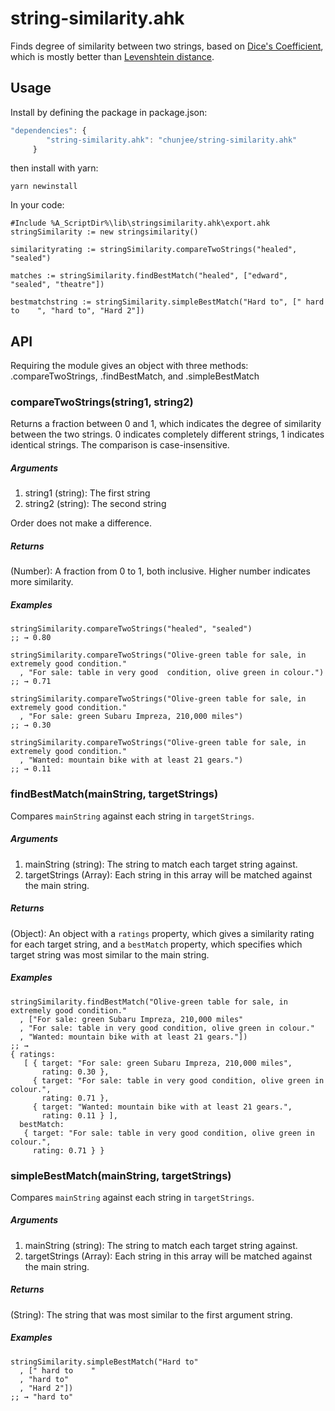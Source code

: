 string-similarity.ahk
=================

Finds degree of similarity between two strings, based on [Dice's Coefficient](http:;;en.wikipedia.org/wiki/S%C3%B8rensen%E2%80%93Dice_coefficient), which is mostly better than [Levenshtein distance](http:;;en.wikipedia.org/wiki/Levenshtein_distance).


## Usage
Install by defining the package in package.json:


```javascript
"dependencies": {
        "string-similarity.ahk": "chunjee/string-similarity.ahk"
     }
```

then install with yarn:

```shell
yarn newinstall
```

In your code:

```autohotkey
#Include %A_ScriptDir%\lib\stringsimilarity.ahk\export.ahk
stringSimilarity := new stringsimilarity()

similarityrating := stringSimilarity.compareTwoStrings("healed", "sealed")

matches := stringSimilarity.findBestMatch("healed", ["edward", "sealed", "theatre"])

bestmatchstring := stringSimilarity.simpleBestMatch("Hard to", [" hard to    ", "hard to", "Hard 2"])
```

## API

Requiring the module gives an object with three methods: .compareTwoStrings, .findBestMatch, and .simpleBestMatch


### compareTwoStrings(string1, string2)

Returns a fraction between 0 and 1, which indicates the degree of similarity between the two strings. 0 indicates completely different strings, 1 indicates identical strings. The comparison is case-insensitive.

##### Arguments
  
1. string1 (string): The first string
2. string2 (string): The second string
  
Order does not make a difference.
  
##### Returns
  
(Number): A fraction from 0 to 1, both inclusive. Higher number indicates more similarity.

##### Examples
  
```autohotkey
stringSimilarity.compareTwoStrings("healed", "sealed")
;; → 0.80

stringSimilarity.compareTwoStrings("Olive-green table for sale, in extremely good condition."
  , "For sale: table in very good  condition, olive green in colour.")
;; → 0.71

stringSimilarity.compareTwoStrings("Olive-green table for sale, in extremely good condition."
  , "For sale: green Subaru Impreza, 210,000 miles")
;; → 0.30

stringSimilarity.compareTwoStrings("Olive-green table for sale, in extremely good condition."
  , "Wanted: mountain bike with at least 21 gears.")
;; → 0.11
```

### findBestMatch(mainString, targetStrings)

Compares `mainString` against each string in `targetStrings`.

##### Arguments

1. mainString (string): The string to match each target string against.
2. targetStrings (Array): Each string in this array will be matched against the main string.

##### Returns
(Object): An object with a `ratings` property, which gives a similarity rating for each target string, and a `bestMatch` property, which specifies which target string was most similar to the main string.

##### Examples
```autohotkey
stringSimilarity.findBestMatch("Olive-green table for sale, in extremely good condition."
  , ["For sale: green Subaru Impreza, 210,000 miles"
  , "For sale: table in very good condition, olive green in colour."
  , "Wanted: mountain bike with at least 21 gears."])
;; → 
{ ratings:
   [ { target: "For sale: green Subaru Impreza, 210,000 miles",
       rating: 0.30 },
     { target: "For sale: table in very good condition, olive green in colour.",
       rating: 0.71 },
     { target: "Wanted: mountain bike with at least 21 gears.",
       rating: 0.11 } ],
  bestMatch:
   { target: "For sale: table in very good condition, olive green in colour.",
     rating: 0.71 } }
```


### simpleBestMatch(mainString, targetStrings)

Compares `mainString` against each string in `targetStrings`.

##### Arguments

1. mainString (string): The string to match each target string against.
2. targetStrings (Array): Each string in this array will be matched against the main string.

##### Returns
(String): The string that was most similar to the first argument string.

##### Examples
```autohotkey
stringSimilarity.simpleBestMatch("Hard to"
  , [" hard to    "
  , "hard to"
  , "Hard 2"])
;; → "hard to"
```
